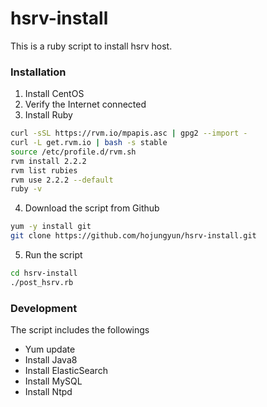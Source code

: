 # hsrv-install
This is a ruby script to install hsrv host.

### Installation

1. Install CentOS
2. Verify the Internet connected
3. Install Ruby
```sh
curl -sSL https://rvm.io/mpapis.asc | gpg2 --import -
curl -L get.rvm.io | bash -s stable
source /etc/profile.d/rvm.sh
rvm install 2.2.2 
rvm list rubies
rvm use 2.2.2 --default
ruby -v
```
4. Download the script from Github
```sh
yum -y install git
git clone https://github.com/hojungyun/hsrv-install.git
```
5. Run the script
```sh
cd hsrv-install
./post_hsrv.rb
```

### Development

The script includes the followings
- Yum update
- Install Java8
- Install ElasticSearch
- Install MySQL
- Install Ntpd

